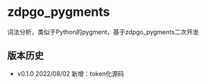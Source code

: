 # zdpgo_pygments

词法分析，类似于Python的pygment，基于zdpgo_pygments二次开发

## 版本历史

- v0.1.0 2022/08/02 新增：token化源码